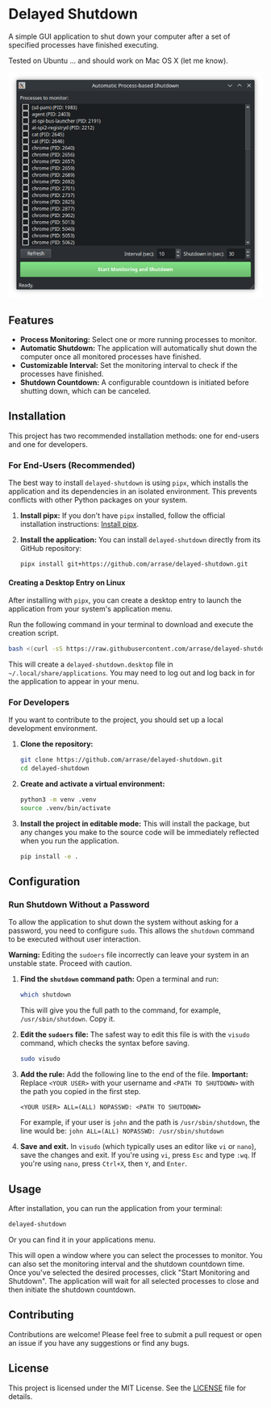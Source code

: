# Delayed Shutdown

A simple GUI application to shut down your computer after a set of specified processes have finished executing.

Tested on Ubuntu ... and should work on Mac OS X (let me know).

![Application Screenshot](screenshot.png)

## Features

- **Process Monitoring:** Select one or more running processes to monitor.
- **Automatic Shutdown:** The application will automatically shut down the computer once all monitored processes have finished.
- **Customizable Interval:** Set the monitoring interval to check if the processes have finished.
- **Shutdown Countdown:** A configurable countdown is initiated before shutting down, which can be canceled.

## Installation

This project has two recommended installation methods: one for end-users and one for developers.

### For End-Users (Recommended)

The best way to install `delayed-shutdown` is using `pipx`, which installs the application and its dependencies in an isolated environment. This prevents conflicts with other Python packages on your system.

1.  **Install pipx:**
    If you don't have `pipx` installed, follow the official installation instructions: [Install pipx](https://pipx.pypa.io/stable/installation/).

2.  **Install the application:**
    You can install `delayed-shutdown` directly from its GitHub repository:
    ```bash
    pipx install git+https://github.com/arrase/delayed-shutdown.git
    ```

#### Creating a Desktop Entry on Linux

After installing with `pipx`, you can create a desktop entry to launch the application from your system's application menu.

Run the following command in your terminal to download and execute the creation script.
```bash
bash <(curl -sS https://raw.githubusercontent.com/arrase/delayed-shutdown/refs/heads/main/create_desktop_entry.sh)
```

This will create a `delayed-shutdown.desktop` file in `~/.local/share/applications`. You may need to log out and log back in for the application to appear in your menu.

### For Developers

If you want to contribute to the project, you should set up a local development environment.

1.  **Clone the repository:**
    ```bash
    git clone https://github.com/arrase/delayed-shutdown.git
    cd delayed-shutdown
    ```

2.  **Create and activate a virtual environment:**
    ```bash
    python3 -m venv .venv
    source .venv/bin/activate
    ```

3.  **Install the project in editable mode:**
    This will install the package, but any changes you make to the source code will be immediately reflected when you run the application.
    ```bash
    pip install -e .
    ```

## Configuration

### Run Shutdown Without a Password

To allow the application to shut down the system without asking for a password, you need to configure `sudo`. This allows the `shutdown` command to be executed without user interaction.

**Warning:** Editing the `sudoers` file incorrectly can leave your system in an unstable state. Proceed with caution.

1.  **Find the `shutdown` command path:**
    Open a terminal and run:
    ```bash
    which shutdown
    ```
    This will give you the full path to the command, for example, `/usr/sbin/shutdown`. Copy it.

2.  **Edit the `sudoers` file:**
    The safest way to edit this file is with the `visudo` command, which checks the syntax before saving.
    ```bash
    sudo visudo
    ```

3.  **Add the rule:**
    Add the following line to the end of the file. **Important:** Replace `<YOUR USER>` with your username and `<PATH TO SHUTDOWN>` with the path you copied in the first step.

    ```
    <YOUR USER> ALL=(ALL) NOPASSWD: <PATH TO SHUTDOWN>
    ```

    For example, if your user is `john` and the path is `/usr/sbin/shutdown`, the line would be:
    `john ALL=(ALL) NOPASSWD: /usr/sbin/shutdown`

4.  **Save and exit.** In `visudo` (which typically uses an editor like `vi` or `nano`), save the changes and exit. If you're using `vi`, press `Esc` and type `:wq`. If you're using `nano`, press `Ctrl+X`, then `Y`, and `Enter`.

## Usage

After installation, you can run the application from your terminal:

```bash
delayed-shutdown
```

Or you can find it in your applications menu.

This will open a window where you can select the processes to monitor. You can also set the monitoring interval and the shutdown countdown time. Once you've selected the desired processes, click "Start Monitoring and Shutdown". The application will wait for all selected processes to close and then initiate the shutdown countdown.

## Contributing

Contributions are welcome! Please feel free to submit a pull request or open an issue if you have any suggestions or find any bugs.

## License

This project is licensed under the MIT License. See the [LICENSE](LICENSE) file for details.
